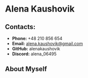 # **Alena Kaushovik**

## **Contacts:**

- **Phone:** +48 210 856 654
- **Email:** alena.kaushovik@gmail.com
- **GitHub:** alenakaushovik
- **Discord:** alena_06495

## **About Myself**
